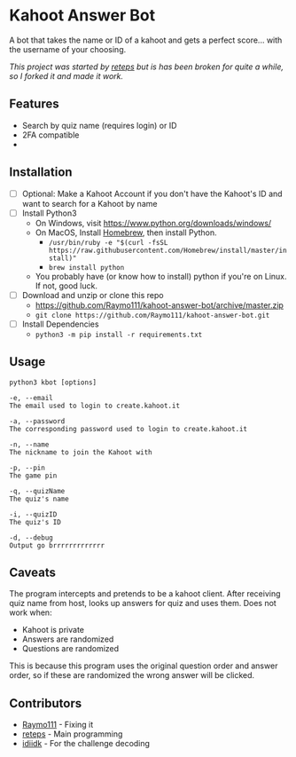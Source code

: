 # Kahoot Answer Bot
A bot that takes the name or ID of a kahoot and gets a perfect score... with the username of your choosing.

*This project was started by [reteps](https://github.com/reteps/kbot) but is has been broken for quite a while, so I forked it and made it work.*

## Features
- Search by quiz name (requires login) or ID
- 2FA compatible
- 

## Installation
- [ ] Optional: Make a Kahoot Account if you don't have the Kahoot's ID and want to search for a Kahoot by name
- [ ] Install Python3
  - On Windows, visit https://www.python.org/downloads/windows/
  - On MacOS, Install [Homebrew](https://brew.sh/), then install Python.
    - `/usr/bin/ruby -e "$(curl -fsSL https://raw.githubusercontent.com/Homebrew/install/master/install)"`
    - `brew install python`
  - You probably have (or know how to install) python if you're on Linux. If not, good luck.
- [ ] Download and unzip or clone this repo
  - https://github.com/Raymo111/kahoot-answer-bot/archive/master.zip
  - `git clone https://github.com/Raymo111/kahoot-answer-bot.git`
- [ ] Install Dependencies
  - `python3 -m pip install -r requirements.txt`

## Usage
```
python3 kbot [options]
```
```
-e, --email
The email used to login to create.kahoot.it

-a, --password
The corresponding password used to login to create.kahoot.it

-n, --name
The nickname to join the Kahoot with

-p, --pin
The game pin

-q, --quizName
The quiz's name

-i, --quizID
The quiz's ID

-d, --debug
Output go brrrrrrrrrrrrr
```

## Caveats
The program intercepts and pretends to be a kahoot client. After receiving quiz name from host, looks up answers for quiz and uses them.
Does not work when:
- Kahoot is private
- Answers are randomized
- Questions are randomized

This is because this program uses the original question order and answer order, so if these are randomized the wrong answer will be clicked.

## Contributors
* [Raymo111](https://github.com/Raymo111) - Fixing it
* [reteps](https://github.com/reteps) - Main programming
* [idiidk](https://github.com/idiidk) - For the challenge decoding
